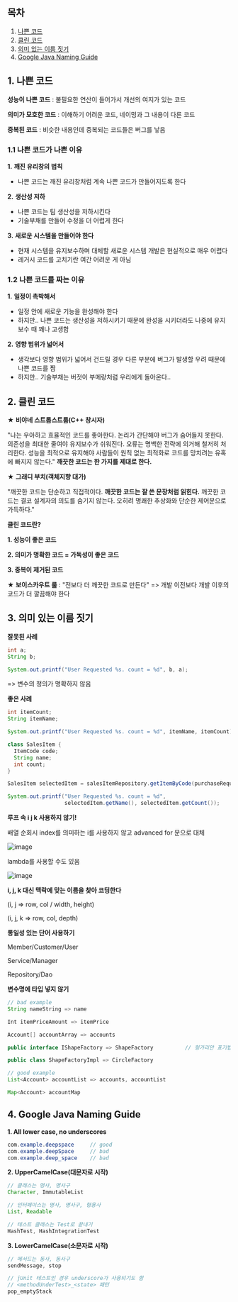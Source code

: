 
## 목차
1. [나쁜 코드](#1-나쁜-코드)
2. [클린 코드](#2-클린-코드)
3. [의미 있는 이름 짓기](#3-의미-있는-이름-짓기)
4. [Google Java Naming Guide](#4-google-java-naming-guide)


## 1. 나쁜 코드

**성능이 나쁜 코드** : 불필요한 연산이 들어가서 개선의 여지가 있는 코드

**의미가 모호한 코드** : 이해하기 어려운 코드, 네이밍과 그 내용이 다른 코드

**중복된 코드** : 비슷한 내용인데 중복되는 코드들은 버그를 낳음

### 1.1 나쁜 코드가 나쁜 이유

**1.** **깨진 유리창의 법칙**
- 나쁜 코드는 깨진 유리창처럼 계속 나쁜 코드가 만들어지도록 한다

**2.** **생산성 저하**  
- 나쁜 코드는 팀 생산성을 저하시킨다
- 기술부채를 만들어 수정을 더 어렵게 한다

**3.** **새로운 시스템을 만들어야 한다**
- 현재 시스템을 유지보수하며 대체할 새로운 시스템 개발은 현실적으로 매우 어렵다 
- 레거시 코드를 고치기란 여간 어려운 게 아님

### 1.2 나쁜 코드를 짜는 이유

**1.** **일정이 촉박해서**
- 일정 안에 새로운 기능을 완성해야 한다
- 하지만.. 나쁜 코드는 생산성을 저하시키기 때문에 완성을 시키더라도 나중에 유지보수 때 꽤나 고생함

**2.** **영향 범위가 넓어서**
- 생각보다 영향 범위가 넓어서 건드릴 경우 다른 부분에 버그가 발생할 우려 때문에 나쁜 코드를 짬
- 하지만.. 기술부채는 버젓이 부메랑처럼 우리에게 돌아온다..

## 2. 클린 코드

★ **비야네 스트롭스트룹(C++ 창시자)**

"나는 우아하고 효율적인 코드를 좋아한다. 논리가 간단해야 버그가 숨어들지 못한다. 의존성을 최대한 줄여야 유지보수가 쉬워진다.
오류는 명백한 전략에 의거해 철저히 처리한다. 성능을 최적으로 유지해야 사람들이 원칙 없는 최적화로 코드를 망치려는 유혹에 빠지지 않는다."
****깨끗한 코드는 한 가지를 제대로 한다.****


★ **그래디 부치(객체지향 대가)**

"깨끗한 코드는 단순하고 직접적이다. **깨끗한 코드는 잘 쓴 문장처럼 읽힌다.** 깨끗한 코드는 결코 설계자의 의도를 숨기지 않는다.
오히려 명쾌한 추상화와 단순한 제어문으로 가득하다."

**클린 코드란?**

**1. 성능이 좋은 코드**

**2. 의미가 명확한 코드 = 가독성이 좋은 코드**

**3. 중복이 제거된 코드**

★ **보이스카우트 룰** : "전보다 더 깨끗한 코드로 만든다" => 개발 이전보다 개발 이후의 코드가 더 깔끔해야 한다 


## 3. 의미 있는 이름 짓기

**잘못된 사례**
```java
int a;
String b;

System.out.printf("User Requested %s. count = %d", b, a);
```
=> 변수의 정의가 명확하지 않음

**좋은 사례**
```java
int itemCount;
String itemName;

System.out.printf("User Requested %s. count = %d", itemName, itemCount);
```

```java
class SalesItem {
  ItemCode code;
  String name;
  int count;
}

SalesItem selectedItem = salesItemRepository.getItemByCode(purchaseRequest.getItemCode())

System.out.printf("User Requested %s. count = %d",
                  selectedItem.getName(), selectedItem.getCount());
```


**루프 속 i j k 사용하지 않기!**

배열 순회시 index를 의미하는 i를 사용하지 않고 advanced for 문으로 대체

![image](https://user-images.githubusercontent.com/110509654/212076734-244bfea8-5001-480c-8351-7281361c6c3e.png)

lambda를 사용할 수도 있음

![image](https://user-images.githubusercontent.com/110509654/212077338-04cd5562-3118-4ddf-8733-0621bd1fa637.png)


**i, j, k 대신 맥락에 맞는 이름을 찾아 코딩한다**

(i, j => row, col / width, height)

(i, j, k => row, col, depth)

**통일성 있는 단어 사용하기**

Member/Customer/User

Service/Manager

Repository/Dao


**변수명에 타입 넣지 않기**

```java
// bad example
String nameString => name 

Int itemPriceAmount => itemPrice

Account[] accountArray => accounts

public interface IShapeFactory => ShapeFactory          // 헝가리안 표기법 사용 X

public class ShapeFactoryImpl => CircleFactory

// good example
List<Account> accountList => accounts, accountList

Map<Account> accountMap

```

## 4. Google Java Naming Guide

**1. All lower case, no underscores**

```java
com.example.deepspace     // good
com.example.deepSpace     // bad
com.example.deep_space    // bad
```

**2. UpperCamelCase(대문자로 시작)**

```java
// 클래스는 명사, 명사구
Character, ImmutableList

// 인터페이스는 명사, 명사구, 형용사
List, Readable

// 테스트 클래스는 Test로 끝내기
HashTest, HashIntegrationTest
```

**3. LowerCamelCase(소문자로 시작)**

```java
// 메서드는 동사, 동사구
sendMessage, stop

// jUnit 테스트인 경우 underscore가 사용되기도 함
// <methodUnderTest>_<state> 패턴
pop_emptyStack
```

